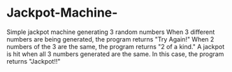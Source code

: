 # Jackpot-Machine-
Simple jackpot machine generating 3 random numbers 
When 3 different numbers are being generated, the program returns "Try Again!" 
When 2 numbers of the 3 are the same, the program returns "2 of a kind."
A jackpot is hit when all 3 numbers generated are the same. In this case, the program returns "Jackpot!!" 
